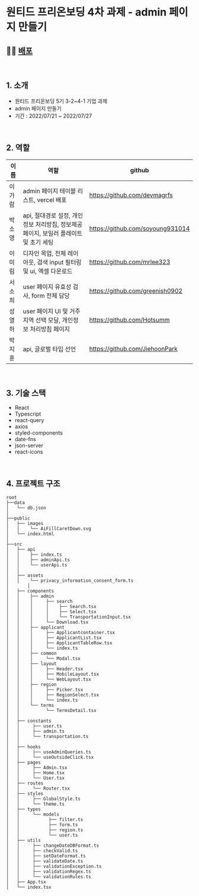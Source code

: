 # 원티드 프리온보딩 4차 과제 - admin 페이지 만들기

## 🚀🚀 [배포](https://wanted-group-4-snplab.vercel.app/)

<br>

## 1. 소개

- 원티드 프리온보딩 5기 3-2~4-1 기업 과제
- admin 페이지 만들기
- 기간 : 2022/07/21 ~ 2022/07/27

<br>

## 2. 역할
|이름|역할|github|
|---|---|---|
|이가람|admin 페이지 테이블 리스트, vercel 배포|https://github.com/devmagrfs|
|박소영|api, 절대경로 설정, 개인정보 처리방침, 정보제공 페이지, 보일러 플레이트 및 초기 세팅|https://github.com/soyoung931014|
|이미림|디자인 목업, 전체 레이아웃, 검색 input 필터링 및 ui, 엑셀 다운로드|https://github.com/mrlee323|
|서소희|user 페이지 유효성 검사, form 전체 담당|https://github.com/greenish0902|
|성열하|user 페이지 UI 및 거주지역 선택 모달, 개인정보 처리방침 페이지|https://github.com/Hotsumm|
|박지훈|api, 글로벌 타입 선언|https://github.com/JiehoonPark|

<br>

## 3. 기술 스택
- React
- Typescript
- react-query
- axios
- styled-components
- date-fns
- json-server
- react-icons

<br>

## 4. 프로젝트 구조

```
root
├──data
│   └── db.json
│
├──public
│   ├── images
│   │    └── AiFillCaretDown.svg
│   └── index.html
│
├──src
│   ├── api
│   │    ├── index.ts
│   │    ├── adminApi.ts
│   │    └── userApi.ts
│   │
│   ├── assets
│   │    └── privacy_information_consent_form.ts
│		│
│   ├── components
│   │    ├── admin
│   │    │     ├── search
│   │    │     │    ├── Search.tsx
│   │    │     │    ├── Select.tsx
│   │    │     │    └── TransportationInput.tsx
│   │    │     └── Download.tsx
│   │    ├── applicant
│   │    │     ├── Applicantcontainer.tsx
│   │    │     ├── ApplicantList.tsx
│   │    │     ├── ApplicantTableRow.tsx
│   │    │     └── index.ts
│   │    ├── common
│   │    │     └── Modal.tsx
│   │    ├── layout
│   │    │     ├── Header.tsx
│   │    │     ├── MobileLayout.tsx
│   │    │     └── WebLayout.tsx
│   │    ├── region
│   │    │     ├── Picker.tsx
│   │    │     ├── RegionSelect.tsx
│   │    │     └── index.ts
│   │    └── terms
│   │          └── TermsDetail.tsx
│   │
│   ├── constants
│   │     ├── user.ts
│   │     ├── admin.ts
│   │     └── transportation.ts
│   │
│   ├── hooks
│   │     ├── useAdminQueries.ts
│   │     └── useOutsideClick.tsx
│   ├── pages
│   │     ├── Admin.tsx
│   │     ├── Home.tsx
│   │     └── User.tsx
│   ├── routes
│   │     └── Router.tsx
│   ├── styles
│   │     ├── GlobalStyle.ts
│   │     └── theme.ts
│   ├── types
│   │     └── models
│   │           ├── filter.ts
│   │           ├── form.ts
│   │           ├── region.ts
│   │           └── user.ts
│   ├── utils
│   │     ├── changeDateDBFormat.ts
│   │     ├── checkValid.ts
│   │     ├── setDateFormat.ts
│   │     ├── validateDate.ts
│   │     ├── validationException.ts
│   │     ├── validationRegex.ts
│   │     └── validationRules.ts
│   ├── App.tsx
│   └── index.tsx
```
